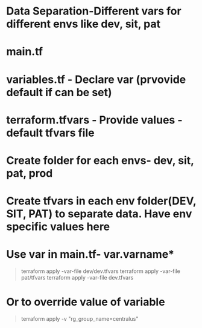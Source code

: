 # Data Separation-Different vars for different envs like dev, sit, pat
# main.tf
# variables.tf   - Declare var (prvovide default if can be set)
# terraform.tfvars  - Provide values - default tfvars file
# Create folder for each envs- dev, sit, pat, prod
# Create tfvars in each env folder(DEV, SIT, PAT) to separate data. Have env specific values here
# Use var in main.tf- var.varname*

>  terraform apply -var-file dev/dev.tfvars
>  terraform apply -var-file pat/tfvars
> terraform apply -var-file dev.tfvars
# Or to override value of variable
> terraform apply -v "rg_group_name=centralus"
